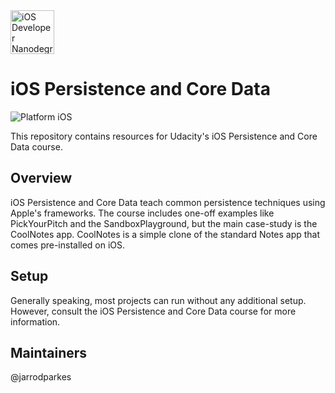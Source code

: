 <img src="https://s3-us-west-1.amazonaws.com/udacity-content/degrees/catalog-images/nd003.png" alt="iOS Developer Nanodegree logo" height="70" >

# iOS Persistence and Core Data

![Platform iOS](https://img.shields.io/badge/nanodegree-iOS-blue.svg)

This repository contains resources for Udacity's iOS Persistence and Core Data course.

## Overview

iOS Persistence and Core Data teach common persistence techniques using Apple's frameworks. The course includes one-off examples like PickYourPitch and the SandboxPlayground, but the main case-study is the CoolNotes app. CoolNotes is a simple clone of the standard Notes app that comes pre-installed on iOS.

## Setup

Generally speaking, most projects can run without any additional setup. However, consult the iOS Persistence and Core Data course for more information.

## Maintainers

@jarrodparkes
